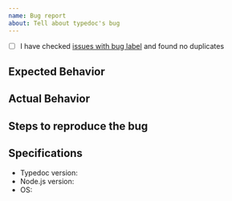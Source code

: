 ```yaml
---
name: Bug report
about: Tell about typedoc's bug
---
```

<!--
    Thank you for contributing to Typedoc! 
    
    First, please use a clear and descriptive title for the issue to identify the bug.

    Please be as specific as possible! Provide codes, sreenshots, repositories, explanations, issues, links ... anything that could describe your point.
-->

- [ ] I have checked [issues with bug label](https://github.com/TypeStrong/typedoc/labels/bug) and found no duplicates

## Expected Behavior
<!--
    According to your expectations, how is Typedoc supposed to work?
-->

## Actual Behavior
<!--
    What does Typedoc fail to do?  
-->

## Steps to reproduce the bug
<!--
    Tell us how we could reproduce the bug. 
-->

## Specifications
  - Typedoc version:
  - Node.js version:
  - OS:

